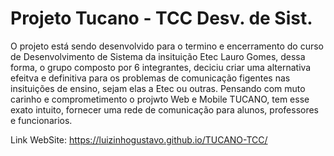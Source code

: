 # Projeto Tucano - TCC Desv. de Sist.

O projeto está sendo desenvolvido para o termino e encerramento do curso de Desenvolvimento de Sistema da insituição Etec Lauro Gomes, dessa forma, o grupo composto por 6 integrantes, deciciu criar uma alternativa efeitva e definitiva para os problemas de comunicação figentes nas insituições de ensino, sejam elas a Etec ou outras. Pensando com muto carinho e comprometimento o projwto Web e Mobile TUCANO, tem esse exato intuito, fornecer uma rede de comunicação para alunos, professores e funcionarios.

Link WebSite: https://luizinhogustavo.github.io/TUCANO-TCC/
